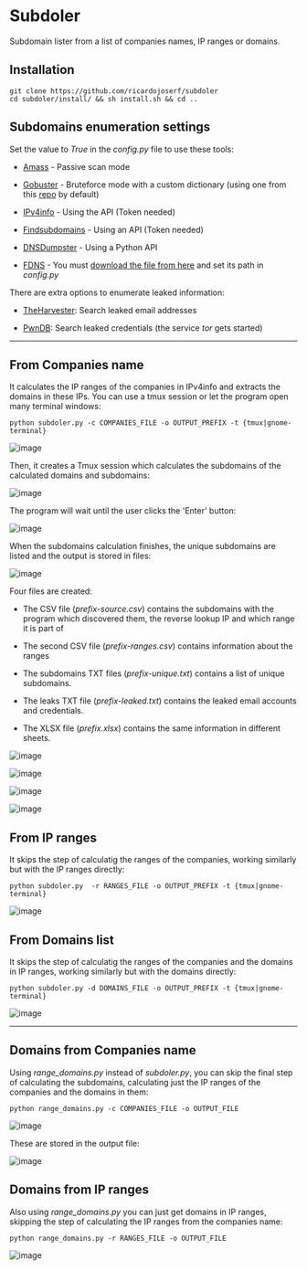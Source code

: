 # Subdoler

Subdomain lister from a list of companies names, IP ranges or domains. 


## Installation

```
git clone https://github.com/ricardojoserf/subdoler
cd subdoler/install/ && sh install.sh && cd ..
```

## Subdomains enumeration settings

Set the value to *True* in the *config.py* file to use these tools:

- [Amass](https://github.com/OWASP/Amass) - Passive scan mode

- [Gobuster](https://github.com/OJ/gobuster) - Bruteforce mode with a custom dictionary (using one from this [repo](https://github.com/danielmiessler/SecLists) by default)

- [IPv4info](http://ipv4info.com/tools/api/) - Using the API (Token needed)

- [Findsubdomains](https://findsubdomains.com/) - Using an API (Token needed)

- [DNSDumpster](https://github.com/PaulSec/API-dnsdumpster.com) - Using a Python API

- [FDNS](https://opendata.rapid7.com/sonar.fdns_v2/) - You must [download the file from here](https://opendata.rapid7.com/sonar.fdns_v2/) and set its path in *config.py*



There are extra options to enumerate leaked information:

- [TheHarvester](https://github.com/laramies/theHarvester): Search leaked email addresses

- [PwnDB](https://github.com/davidtavarez/pwndb): Search leaked credentials (the service *tor* gets started)

----------------------------------------------------------


## From Companies name

It calculates the IP ranges of the companies in IPv4info and extracts the domains in these IPs. You can use a tmux session or let the program open many terminal windows: 

```
python subdoler.py -c COMPANIES_FILE -o OUTPUT_PREFIX -t {tmux|gnome-terminal}
```

![image](images/image0.jpg)


Then, it creates a Tmux session which calculates the subdomains of the calculated domains and subdomains:

![image](images/image2.jpg)


The program will wait until the user clicks the 'Enter' button:

![image](images/image2_5.jpg)


When the subdomains calculation finishes, the unique subdomains are listed and the output is stored in files:

![image](images/image3.jpg)

Four files are created:

- The CSV file (*prefix-source.csv*) contains the subdomains with the program which discovered them, the reverse lookup IP and which range it is part of

- The second CSV file (*prefix-ranges.csv*) contains information about the ranges

- The subdomains TXT files (*prefix-unique.txt*) contains a list of unique subdomains.

- The leaks TXT file (*prefix-leaked.txt*) contains the leaked email accounts and credentials. 

- The XLSX file (*prefix.xlsx*) contains the same information in different sheets.


![image](images/image3_5.jpg)

![image](images/image5.jpg)

![image](images/image6.jpg)

![image](images/image6_5.jpg)


## From IP ranges


It skips the step of calculatig the ranges of the companies, working similarly but with the IP ranges directly:

```
python subdoler.py  -r RANGES_FILE -o OUTPUT_PREFIX -t {tmux|gnome-terminal}
```

![image](images/image7.jpg)


## From Domains list


It skips the step of calculatig the ranges of the companies and the domains in IP ranges, working similarly but with the domains directly:

```
python subdoler.py -d DOMAINS_FILE -o OUTPUT_PREFIX -t {tmux|gnome-terminal}
```

![image](images/image8.jpg)


----------------------------------------------------------


## Domains from Companies name

Using *range_domains.py* instead of *subdoler.py*, you can skip the final step of calculating the subdomains, calculating just the IP ranges of the companies and the domains in them:

```
python range_domains.py -c COMPANIES_FILE -o OUTPUT_FILE
```

![image](images/image9.jpg)


These are stored in the output file:

![image](images/image10.jpg)


## Domains from IP ranges 

Also using *range_domains.py* you can just get domains in IP ranges, skipping the step of calculating the IP ranges from the companies name:

```
python range_domains.py -r RANGES_FILE -o OUTPUT_FILE
```

![image](images/image11.jpg)
